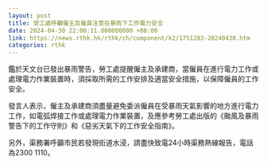 ```yaml
---
layout: post
title: 勞工處呼籲僱主及僱員注意在暴雨下工作電力安全
date: 2024-04-30 22:00:11.000000000 +08:00
link: https://news.rthk.hk/rthk/ch/component/k2/1751283-20240430.htm
categories: rthk
---
```


鑑於天文台已發出暴雨警告，勞工處提醒僱主及承建商，當僱員在進行電力工作或處理電力作業裝置時，須採取所需的工作安排及適當安全措施，以保障僱員的工作安全。

發言人表示，僱主及承建商須盡量避免委派僱員在受暴雨天氣影響的地方進行電力工作，如電弧焊接工作或處理電力作業裝置，及應參考勞工處出版的《颱風及暴雨警告下的工作守則》和《惡劣天氣下的工作安全指南》。

另外，渠務署呼籲市民若發現街道水浸，請盡快致電24小時渠務熱線報告，電話為2300 1110。
